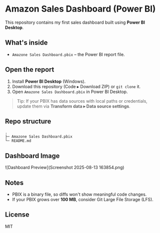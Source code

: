 # Amazon Sales Dashboard (Power BI)

This repository contains my first sales dashboard built using **Power BI Desktop**.

## What's inside
- `Amazone Sales Dashboard.pbix` – the Power BI report file.

## Open the report
1. Install **Power BI Desktop** (Windows).
2. Download this repository (Code ▸ Download ZIP) or `git clone` it.
3. Open `Amazone Sales Dashboard.pbix` in Power BI Desktop.

> Tip: If your PBIX has data sources with local paths or credentials, update them via **Transform data ▸ Data source settings**.

## Repo structure
```
.
├─ Amazone Sales Dashboard.pbix
└─ README.md
```
## Dashboard Image
![Dashboard Preview](Screenshot 2025-08-13 163854.png)
## Notes
- PBIX is a binary file, so diffs won't show meaningful code changes.
- If your PBIX grows over **100 MB**, consider Git Large File Storage (LFS).

## License
MIT
